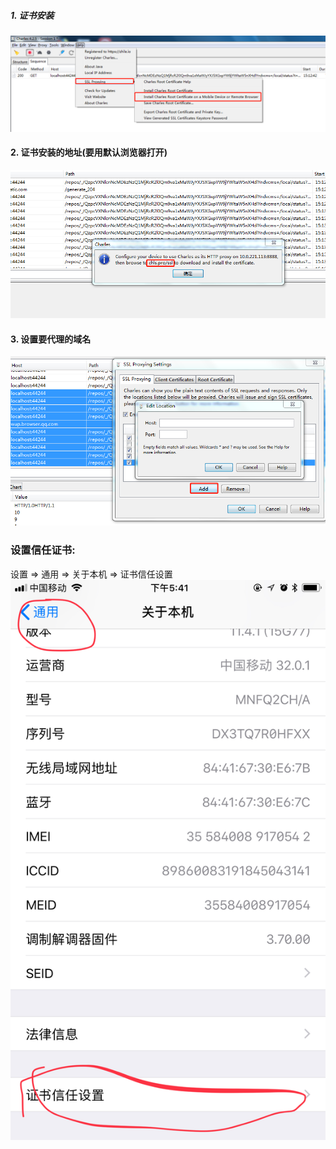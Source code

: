 ##### 1. 证书安装
![](/assets/安装证书.png)

#### 2. 证书安装的地址(要用默认浏览器打开)
![](/assets/安装证书地址.png)
#### 3. 设置要代理的域名
![](/assets/设置要代理的域名.png)

### 设置信任证书:
设置 => 通用 => 关于本机 => 证书信任设置
![](/assets/zhengshushezhi.jpeg)